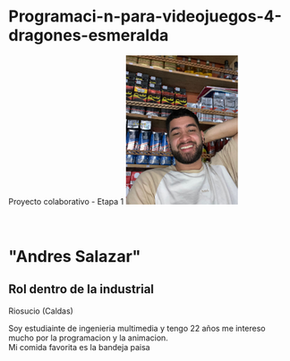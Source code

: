 # Programaci-n-para-videojuegos-4-dragones-esmeralda
Proyecto colaborativo - Etapa 1
<img src="AndresSalazar/IMG-20240104-WA0010.jpg" width="200"/>
<h1> <br>"Andres Salazar"</h1>
<h2>Rol dentro de la industrial</h2>
<p> <p>Riosucio (Caldas)</p>
<p>Soy estudiainte de ingenieria multimedia y tengo 22 años me intereso mucho por la programacion y la animacion.<br> Mi comida favorita es la bandeja paisa </p>
